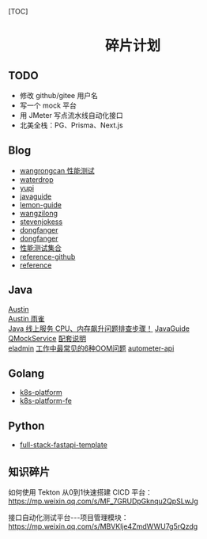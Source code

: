 [TOC]

<h1 align="center">碎片计划</h1>



## TODO

- 修改 github/gitee 用户名
- 写一个 mock 平台
- 用 JMeter 写点流水线自动化接口
- 北美全栈：PG、Prisma、Next.js

  

## Blog

- [wangrongcan 性能测试](https://www.yuque.com/wangrongcan/yhx78k)
- [waterdrop](https://dunwu.github.io/waterdrop/)
- [yupi](https://luxian.yupi.icu/#/)
- [javaguide](https://javaguide.cn/)
- [lemon-guide](https://gitee.com/yu120/lemon-guide)
- [wangzilong](https://www.yuque.com/wangzilong-4omf5)
- [stevenjokess](https://stevenjokess.github.io/2bPM/)
- [dongfanger](https://github.com/dongfanger/ebook/tree/master/source)
- [dongfanger](https://dongfanger.gitee.io/blog/)
- [性能测试集合](https://mp.weixin.qq.com/mp/appmsgalbum?__biz=Mzg2NDAwMjM1NQ==&action=getalbum&album_id=2920123430547521540&scene=173&from_msgid=2247484302&from_itemidx=1&count=3&nolastread=1#wechat_redirect)
- [reference-github](https://github.com/jaywcjlove/reference)
- [reference](https://wangchujiang.com/reference/index.html)



## Java

[Austin](https://gitee.com/zhongfucheng/austin/tree/master)  
[Austin 雨雀](https://www.yuque.com/u1047901/eg5qvy/hh0gk5p4uwie8bva)  
[Java 线上服务 CPU、内存飙升问题排查步骤！](https://mp.weixin.qq.com/s/GrGBHRe8mWTDTeT3R_35eg)
[JavaGuide](https://github.com/Snailclimb/JavaGuide)  
[QMockService](https://github.com/QiCodeCN/QMockService) [配套说明](https://mp.weixin.qq.com/s/5Aj2EE4CskdJCJMM-xD_Og)  
[eladmin](https://github.com/elunez/eladmin)
[工作中最常见的6种OOM问题](https://mp.weixin.qq.com/s/_ePp9LyE_4N3MOTygJzv9w)
[autometer-api](https://gitee.com/season-fan/autometer-api)



## Golang

- [k8s-platform](https://gitee.com/wangzilong9570/k8s-platform)
- [k8s-platform-fe](https://gitee.com/wangzilong9570/k8s-platform-fe)



## Python

- [full-stack-fastapi-template](https://github.com/tiangolo/full-stack-fastapi-template)



## 知识碎片

如何使用 Tekton 从0到1快速搭建 CICD 平台：https://mp.weixin.qq.com/s/MF_7GRUDpGknqu2QpSLwJg

接口自动化测试平台---项目管理模块：https://mp.weixin.qq.com/s/MBVKlje4ZmdWWU7g5rQzdg